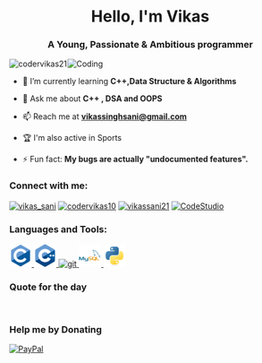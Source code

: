 <h1 align="center">Hello, I'm Vikas</h1>
<h3 align="center">A Young, Passionate & Ambitious programmer</h3>
<img align="right" alt="Coding" width="400" src="https://camo.githubusercontent.com/5ddf73ad3a205111cf8c686f687fc216c2946a75005718c8da5b837ad9de78c9/68747470733a2f2f7468756d62732e6766796361742e636f6d2f4576696c4e657874446576696c666973682d736d616c6c2e676966">

<p align="left"> <img src="https://komarev.com/ghpvc/?username=codervikas21&label=Profile%20views&color=0e75b6&style=flat" alt="codervikas21" /> </p>

- 🌱 I’m currently learning **C++,Data Structure & Algorithms**

- 💬 Ask me about **C++ , DSA and OOPS**

- 📫 Reach me at **vikassinghsani@gmail.com**

- 🏆 I'm also active in Sports

- ⚡ Fun fact: **My bugs are actually "undocumented features".**

<h3 align="left">Connect with me:</h3>
<p align="left">
<a href="https://www.hackerrank.com/vikas_sani" target="blank"><img align="center" src="https://raw.githubusercontent.com/rahuldkjain/github-profile-readme-generator/master/src/images/icons/Social/hackerrank.svg" alt="vikas_sani" height="30" width="40" /></a>
<a href="https://www.leetcode.com/codervikas10" target="blank"><img align="center" src="https://raw.githubusercontent.com/rahuldkjain/github-profile-readme-generator/master/src/images/icons/Social/leet-code.svg" alt="codervikas10" height="30" width="40" /></a>
<a href="https://auth.geeksforgeeks.org/user/vikassani21" target="blank"><img align="center" src="https://raw.githubusercontent.com/rahuldkjain/github-profile-readme-generator/master/src/images/icons/Social/geeks-for-geeks.svg" alt="vikassani21" height="30" width="40" /></a>
<a href="https://www.codingninjas.com/codestudio/profile/Vikas_Coder" target="blank"><img align="center" src="https://s3-ap-southeast-1.amazonaws.com/codestudio.codingninjas.com/codestudio/assets/icons/codestudio-logo.svg" id="app-header-logo" alt="CodeStudio" class="large-logo ng-star-inserted" alt="vikas_sani" height="30" width="40" /></a>
</p>

<h3 align="left">Languages and Tools:</h3>
<p align="left"> <a href="https://www.cprogramming.com/" target="_blank" rel="noreferrer"> <img src="https://raw.githubusercontent.com/devicons/devicon/master/icons/c/c-original.svg" alt="c" width="40" height="40"/> </a> <a href="https://www.w3schools.com/cpp/" target="_blank" rel="noreferrer"> <img src="https://raw.githubusercontent.com/devicons/devicon/master/icons/cplusplus/cplusplus-original.svg" alt="cplusplus" width="40" height="40"/> </a> <a href="https://git-scm.com/" target="_blank" rel="noreferrer"> <img src="https://www.vectorlogo.zone/logos/git-scm/git-scm-icon.svg" alt="git" width="40" height="40"/> </a> <a href="https://www.mysql.com/" target="_blank" rel="noreferrer"> <img src="https://raw.githubusercontent.com/devicons/devicon/master/icons/mysql/mysql-original-wordmark.svg" alt="mysql" width="40" height="40"/> </a> <a href="https://www.python.org" target="_blank" rel="noreferrer"> <img src="https://raw.githubusercontent.com/devicons/devicon/master/icons/python/python-original.svg" alt="python" width="40" height="40"/> </a> </p>

<h3 align="left">Quote for the day</h3>
<p><img src="https://quotes-github-readme.vercel.app/api?type=horizontal&amp;theme=radical" alt=""></p>
<h3 align="left">Help me by Donating</h3>
<a href="https://paypal.me/mevikas21"><img src="https://img.shields.io/badge/PayPal-00457C?style=for-the-badge&amp;logo=paypal&amp;logoColor=white" alt="PayPal"></a>
